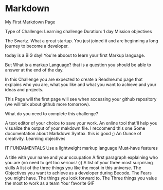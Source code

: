 # Markdown

My First Markdown Page

Type of Challenge: Learning challenge
Duration: 1 day
Mission objectives

The Swartz. What a great startup. You just joined it and are beginning a long journey to become a developer.

today is a BIG day! You're aboout to learn your first Markup language.

But What is a markup Language? that is a question you should be able to answer at the end of the day.

In this Challenge you are expected to create a Readme.md page that explains who you are, what you like and what you want to achieve and your ideas and projects.

This Page will the first page will see when accessing your github repository (we will talk about github more tomorrow).

What do you need to complete this challenge?

A text editor of your choice to save your work.
An online tool that'll help you visualize the output of your makdown file. I reccomend this one
Some documentation about Markdown Syntax. this is good ;)
An Ounce of creativity.
Learning objectives

IT FUNDAMENTALS
Use a lightweight markup language
Must-have features

A title with your name and your occupation
A first paragraph explaining who you are (no need to get too serious! :))
A list of your three most surprising skills
A list of the three things you like the most in this universe.
The Objectives you want to achieve as a developer during Becode.
The Fears you might have.
The things you look forward to.
The Three things you value the most to work as a team
Your favorite GIF
